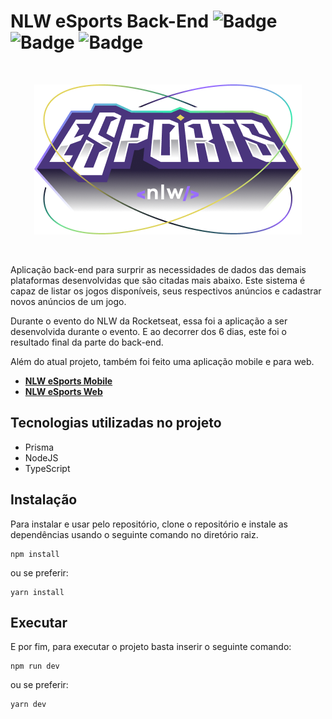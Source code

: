 # NLW eSports Back-End ![Badge](https://img.shields.io/static/v1?label=prisma&message=5.4.8&color=white&style=flat&logo=PRISMA) ![Badge](https://img.shields.io/static/v1?label=nodejs&message=v16.13.2&color=green&style=flat&logo=NODE) ![Badge](https://img.shields.io/static/v1?label=typescript&message=v4.8.3&color=blue&style=flat&logo=TYPESCRIPT)
 
<br />
<p align="center">
  <img src="https://github.com/ImFelippe365/nlw-esports-mobile/blob/main/src/assets/logo-nlw-esports%402x.png" />
</p>
<br />

Aplicação back-end para surprir as necessidades de dados das demais plataformas desenvolvidas que são citadas mais abaixo. 
Este sistema é capaz de listar os jogos disponíveis, seus respectivos anúncios e cadastrar novos anúncios de um jogo.

Durante o evento do NLW da Rocketseat, essa foi a aplicação a ser desenvolvida durante o evento.
E ao decorrer dos 6 dias, este foi o resultado final da parte do back-end.

Além do atual projeto, também foi feito uma aplicação mobile e para web.

- **[NLW eSports Mobile](https://github.com/ImFelippe365/nlw-esports-mobile)**
- **[NLW eSports Web](https://github.com/ImFelippe365/nlw-esports-web)**

## Tecnologias utilizadas no projeto

- Prisma
- NodeJS
- TypeScript

## Instalação

Para instalar e usar pelo repositório, clone o repositório e instale as dependências usando o seguinte comando no diretório raiz.

```
npm install
```

ou se preferir:

```
yarn install
```

## Executar

E por fim, para executar o projeto basta inserir o seguinte comando:

```
npm run dev
```

ou se preferir:

```
yarn dev
```
